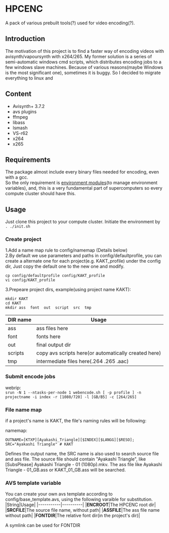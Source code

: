 # HPCENC
A pack of various prebuilt tools(?) used for video encoding(?). 

## Introduction
  The motivation of this project is to find a faster way of encoding videos with avisynth/vapoursynth with x264/265. 
  My former solution is a series of semi-automatic windows cmd scripts, which distributes encoding jobs to a few windows slave machines. Because of various reasons(maybe Windows is the most significant one), sometimes it is buggy.
  So I decided to migrate everything to linux and
## Content
 - Avisynth+ 3.7.2
 - avs plugins 
 - ffmpeg
 - libass
 - lsmash
 - VS-r62
 - x264
 - x265
## Requirements
  The package almost include every binary files needed for encoding, even with a gcc.\
  So the only requirement is [environment modules](https://github.com/cea-hpc/modules)(to manage environment variables), and,
  this is a very fundamental part of supercomputers so every compute cluster should have this.
## Usage
Just clone this project to your compute cluster.
Initiate the environment by\
`. ./init.sh`
### Create project
1.Add a name map rule to config/namemap (Details below)\
2.By default we use parameters and paths in config/defaultprofile, you can create a alternate one for each project(e.g. KAKT_profile) under the config dir, Just copy the default one to the new one and modify.
```
cp config/defaultprofile config/KAKT_profile
vi config/KAKT_profile
```
3.Prepeare project dirs, example(using project name KAKT):
```
mkdir KAKT
cd KAKT
mkdir ass  font  out  script  src  tmp
```
|DIR name|Usage|
|--------|-----|
|ass|ass files here|
|font|fonts here|
|out|final output dir|
|scripts|copy avs scripts here(or automatically created here)|
|tmp|intermediate files here(.264 .265 .aac)|

### Submit encode jobs
webrip:\
`srun -N 1 --ntasks-per-node 1 webencode.sh [ -p profile ] -n projectname -i index -r [1080/720] -l [GB/B5] -c [264/265]`
### File name map
if a project's name is KAKT, the file's naming rules will be following:

namemap:
```
OUTNAME=[KTXP][Ayakashi_Triangle][$INDEX][$LANGG][$RESO]; SRC="Ayakashi Triangle" # KAKT
```

Defines the output name, the SRC name is also used to search source file and ass file. The source file should contain "Ayakashi Triangle", like [SubsPlease] Ayakashi Triangle - 01 (1080p).mkv. The ass file like Ayakashi Triangle - 01_GB.ass or KAKT_01_GB.ass will be searched.

### AVS template variable
You can create your own avs template according to config/base_template.avs, using the following varaible for substitution.
|String|Usage|
|-----------|----------|
|__ENCROOT__|The HPCENC root dir|
|__SRCFILE__|The source file name, without path|
|__ASSFILE__|The ass file name without path|
|__FONTDIR__|The relative font dir(in the project's dir)|

A symlink can be used for FONTDIR


